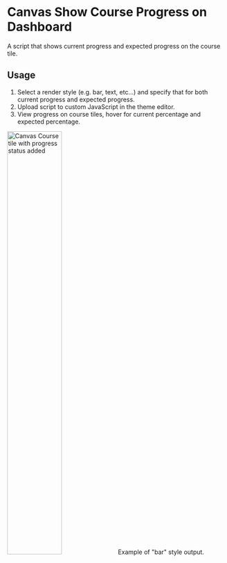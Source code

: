 # Canvas Show Course Progress on Dashboard
A script that shows current progress and expected progress on the course tile.

## Usage
1. Select a render style (e.g. bar, text, etc...) and specify that for both current progress and expected progress.
2. Upload script to custom JavaScript in the theme editor.
3. View progress on course tiles, hover for current percentage and expected percentage.

<img src="http://i.imgur.com/2nTiFRH.png" alt="Canvas Course tile with progress status added" style="width: 50%;">
Example of "bar" style output.
